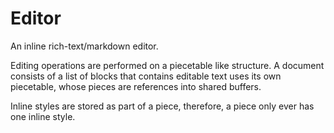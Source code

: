 Editor
======

An inline rich-text/markdown editor.

Editing operations are performed on a piecetable like structure.
A document consists of a list of blocks that contains editable text uses its own piecetable, whose pieces are references into shared buffers.

Inline styles are stored as part of a piece, therefore, a piece only ever has one inline style.
